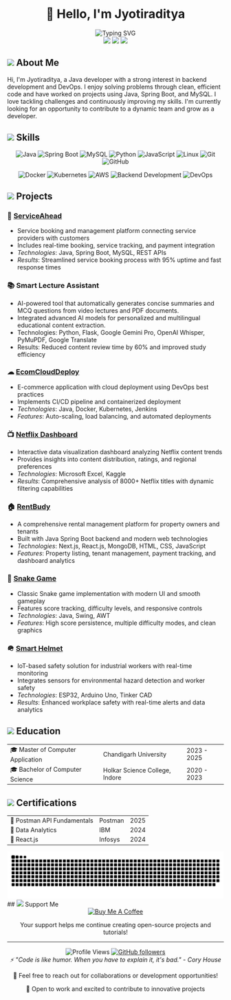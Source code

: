 # <div align="center">👋 Hello, I'm Jyotiraditya</div>

<div align="center">
  <img src="https://readme-typing-svg.herokuapp.com?font=Fira+Code&weight=500&size=25&pause=1000&color=0D6EFD&center=true&vCenter=true&width=435&lines=Java+Developer;Backend+Development;DevOps+Enthusiast" alt="Typing SVG" />
</div>

<div align="center">
  <a href="mailto:jyotiradityamishra97@gmail.com"><img src="https://img.shields.io/badge/Email-jyotiraditya%40gmail.com-red?style=flat-square&logo=gmail"></a>
  <a href="https://www.linkedin.com/in/jyotiraditya-mishra-739941288/"><img src="https://img.shields.io/badge/LinkedIn-jyotiraditya-blue?style=flat-square&logo=linkedin"></a>
  <a href="#"><img src="https://img.shields.io/badge/Location-India-orange?style=flat-square&logo=google-maps"></a>
</div>

## <img src="https://media2.giphy.com/media/QssGEmpkyEOhBCb7e1/giphy.gif?cid=ecf05e47a0n3gi1bfqntqmob8g9aid1oyj2wr3ds3mg700bl&rid=giphy.gif" width="25"> About Me

Hi, I'm Jyotiraditya, a Java developer with a strong interest in backend development and DevOps. I enjoy solving problems through clean, efficient code and have worked on projects using Java, Spring Boot, and MySQL. I love tackling challenges and continuously improving my skills. I'm currently looking for an opportunity to contribute to a dynamic team and grow as a developer.

## <img src="https://media.giphy.com/media/iY8CRBdQXODJSCERIr/giphy.gif" width="25"> Skills

<p align="center">
  <img src="https://img.shields.io/badge/Java-ED8B00?style=for-the-badge&logo=java&logoColor=white" alt="Java" />
  <img src="https://img.shields.io/badge/Spring%20Boot-6DB33F?style=for-the-badge&logo=spring&logoColor=white" alt="Spring Boot" />
  <img src="https://img.shields.io/badge/MySQL-4479A1?style=for-the-badge&logo=mysql&logoColor=white" alt="MySQL" />
  <img src="https://img.shields.io/badge/Python-3776AB?style=for-the-badge&logo=python&logoColor=white" alt="Python" />
  <img src="https://img.shields.io/badge/JavaScript-F7DF1E?style=for-the-badge&logo=javascript&logoColor=black" alt="JavaScript" />
  <img src="https://img.shields.io/badge/Linux-FCC624?style=for-the-badge&logo=linux&logoColor=black" alt="Linux" />
  <img src="https://img.shields.io/badge/Git-F05032?style=for-the-badge&logo=git&logoColor=white" alt="Git" />
  <img src="https://img.shields.io/badge/GitHub-181717?style=for-the-badge&logo=github&logoColor=white" alt="GitHub" />
</p>

<p align="center">
  <img src="https://img.shields.io/badge/Docker-2496ED?style=for-the-badge&logo=docker&logoColor=white" alt="Docker" />
  <img src="https://img.shields.io/badge/Kubernetes-326CE5?style=for-the-badge&logo=kubernetes&logoColor=white" alt="Kubernetes" />
  <img src="https://img.shields.io/badge/AWS-232F3E?style=for-the-badge&logo=amazon-aws&logoColor=white" alt="AWS" />
  <img src="https://img.shields.io/badge/Backend%20Development-FF6F00?style=for-the-badge&logo=server&logoColor=white" alt="Backend Development" />
  <img src="https://img.shields.io/badge/DevOps-326CE5?style=for-the-badge&logo=azure-devops&logoColor=white" alt="DevOps" />
</p>

## <img src="https://media.giphy.com/media/j2pOGeGYKe2xCCKwfi/giphy.gif" width="25"> Projects

### 🔧 [ServiceAhead](https://github.com/Jyotiraditya/ServiceAhead)
- Service booking and management platform connecting service providers with customers
- Includes real-time booking, service tracking, and payment integration
- *Technologies*: Java, Spring Boot, MySQL, REST APIs
- *Results*: Streamlined service booking process with 95% uptime and fast response times
### 📚 Smart Lecture Assistant
- AI-powered tool that automatically generates concise summaries and MCQ questions from video lectures and PDF documents.
- Integrated advanced AI models for personalized and multilingual educational content extraction. 
- Technologies: Python, Flask, Google Gemini Pro, OpenAI Whisper, PyMuPDF, Google Translate
- Results: Reduced content review time by 60% and improved study efficiency
  
### ☁ [EcomCloudDeploy](https://github.com/Jyotiraditya/EcomCloudDeploy)
- E-commerce application with cloud deployment using DevOps best practices
- Implements CI/CD pipeline and containerized deployment
- *Technologies*: Java, Docker, Kubernetes, Jenkins
- *Features*: Auto-scaling, load balancing, and automated deployments

### 📺 [Netflix Dashboard](https://github.com/Jyotiraditya/Netflix_Dashboard)
- Interactive data visualization dashboard analyzing Netflix content trends
- Provides insights into content distribution, ratings, and regional preferences
- *Technologies*: Microsoft Excel, Kaggle
- *Results*: Comprehensive analysis of 8000+ Netflix titles with dynamic filtering capabilities
### 🏠 [RentBudy](https://github.com/Jyotiraditya/RentBudy)
- A comprehensive rental management platform for property owners and tenants
- Built with Java Spring Boot backend and modern web technologies
- *Technologies*: Next.js, React.js, MongoDB, HTML, CSS, JavaScript
- *Features*: Property listing, tenant management, payment tracking, and dashboard analytics

### 🐍 [Snake Game](https://github.com/Jyotiraditya/Snake-Game)
- Classic Snake game implementation with modern UI and smooth gameplay
- Features score tracking, difficulty levels, and responsive controls
- *Technologies*: Java, Swing, AWT
- *Features*: High score persistence, multiple difficulty modes, and clean graphics


### 🪖 [Smart Helmet](https://github.com/Jyotiraditya/Smart-Helmet)
- IoT-based safety solution for industrial workers with real-time monitoring
- Integrates sensors for environmental hazard detection and worker safety
- *Technologies*: ESP32, Arduino Uno, Tinker CAD
- *Results*: Enhanced workplace safety with real-time alerts and data analytics

## <img src="https://media.giphy.com/media/gIkM6hiJfvSIIJCnKy/giphy.gif" width="25"> Education

<div align="center">
  <table>
     <tr>
      <td>🎓 Master of Computer Application </td>
      <td>Chandigarh University</td>
      <td>2023 - 2025</td>
    </tr>
    <tr>
      <td>🎓 Bachelor of Computer Science</td>
      <td>Holkar Science College, Indore</td>
      <td>2020 - 2023</td>
    </tr>
   
  </table>
</div>

## <img src="https://media.giphy.com/media/jSKBmKkvo2dPQQtsR1/giphy.gif" width="25"> Certifications

<div align="center">
  <table>
    <tr>
      <td>📜 Postman API Fundamentals</td>
      <td>Postman</td>
      <td>2025</td>
    </tr>
    <tr>
      <td>📜 Data Analytics</td>
      <td>IBM</td>
      <td>2024</td>
    </tr>
    <tr>
      <td>📜 React.js</td>
      <td>Infosys</td>
      <td>2024</td>
    </tr>
  </table>
</div>
<div align="center">
  <img src="https://raw.githubusercontent.com/Platane/snk/output/github-contribution-grid-snake-dark.svg" alt="GitHub Contribution Grid Snake Animation" />
</div>
## <img src="https://media.giphy.com/media/LnQjpWaON8nhr21vNW/giphy.gif" width="25"> Support Me

<div align="center">
  <a href="https://www.buymeacoffee.com/jyotiraditya" target="_blank">
    <img src="https://cdn.buymeacoffee.com/buttons/v2/default-yellow.png" alt="Buy Me A Coffee" height="50">
  </a>
</div>

<div align="center">
  <p>Your support helps me continue creating open-source projects and tutorials!</p>
</div>

---

<div align="center">
  <img src="https://komarev.com/ghpvc/?username=Jyotiraditya&color=blue" alt="Profile Views" />
  <a href="https://github.com/Jyotiraditya?tab=followers">
    <img alt="GitHub followers" src="https://img.shields.io/github/followers/Jyotiraditya?style=social">
  </a>
</div>

<div align="center">
  <i>⚡ "Code is like humor. When you have to explain it, it's bad." - Cory House</i>
</div>

<div align="center">
  <p>📩 Feel free to reach out for collaborations or development opportunities!</p>
  <p>💼 Open to work and excited to contribute to innovative projects</p>
</div>
